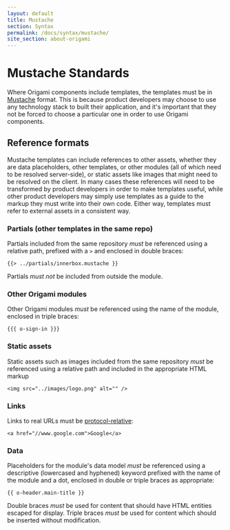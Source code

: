 ```yaml
---
layout: default
title: Mustache
section: Syntax
permalink: /docs/syntax/mustache/
site_section: about-origami
---
```


# Mustache Standards

Where Origami components include templates, the templates must be in [Mustache](http://mustache.github.io/) format.  This is because product developers may choose to use any technology stack to built their application, and it's important that they not be forced to choose a particular one in order to use Origami components.

## Reference formats

Mustache templates can include references to other assets, whether they are data placeholders, other templates, or other modules (all of which need to be resolved server-side), or static assets like images that might need to be resolved on the client.  In many cases these references will need to be transformed by product developers in order to make templates useful, while other product developers may simply use templates as a guide to the markup they must write into their own code.  Either way, templates must refer to external assets in a consistent way.

### Partials (other templates in the same repo)

Partials included from the same repository *must* be referenced using a relative path, prefixed with a `>` and enclosed in double braces:

<pre><code>&#123;{> ../partials/innerbox.mustache }&#125;
</code></pre>

Partials *must not* be included from outside the module.

### Other Origami modules

Other Origami modules *must* be referenced using the name of the module, enclosed in triple braces:

<pre><code>&#123;&#123;{ o-sign-in }&#125;&#125;
</code></pre>

### Static assets

Static assets such as images included from the same repository *must* be referenced using a relative path and included in the appropriate HTML markup

	<img src="../images/logo.png" alt="" />

### Links

Links to real URLs must be [protocol-relative](http://www.paulirish.com/2010/the-protocol-relative-url/):

	<a href="//www.google.com">Google</a>

### Data

Placeholders for the module's data model *must* be referenced using a descriptive (lowercased and hyphened) keyword prefixed with the name of the module and a dot, enclosed in double or triple braces as appropriate:

<pre><code>&#123;{ o-header.main-title }&#125;
</code></pre>

Double braces *must* be used for content that should have HTML entities escaped for display.  Triple braces *must* be used for content which should be inserted without modification.
